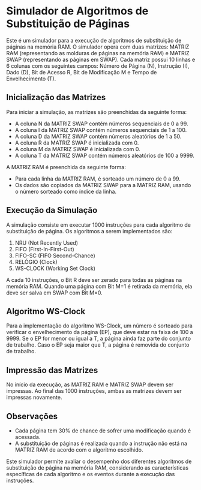 # Simulador de Algoritmos de Substituição de Páginas

Este é um simulador para a execução de algoritmos de substituição de páginas na memória RAM. O simulador opera com duas matrizes: MATRIZ RAM (representando as molduras de páginas na memória RAM) e MATRIZ SWAP (representando as páginas em SWAP). Cada matriz possui 10 linhas e 6 colunas com os seguintes campos: Número de Página (N), Instrução (I), Dado (D), Bit de Acesso R, Bit de Modificação M e Tempo de Envelhecimento (T).

## Inicialização das Matrizes

Para iniciar a simulação, as matrizes são preenchidas da seguinte forma:

- A coluna N da MATRIZ SWAP contém números sequenciais de 0 a 99.
- A coluna I da MATRIZ SWAP contém números sequenciais de 1 a 100.
- A coluna D da MATRIZ SWAP contém números aleatórios de 1 a 50.
- A coluna R da MATRIZ SWAP é inicializada com 0.
- A coluna M da MATRIZ SWAP é inicializada com 0.
- A coluna T da MATRIZ SWAP contém números aleatórios de 100 a 9999.

A MATRIZ RAM é preenchida da seguinte forma:

- Para cada linha da MATRIZ RAM, é sorteado um número de 0 a 99.
- Os dados são copiados da MATRIZ SWAP para a MATRIZ RAM, usando o número sorteado como índice da linha.

## Execução da Simulação

A simulação consiste em executar 1000 instruções para cada algoritmo de substituição de página. Os algoritmos a serem implementados são:

1. NRU (Not Recently Used)
2. FIFO (First-In-First-Out)
3. FIFO-SC (FIFO Second-Chance)
4. RELÓGIO (Clock)
5. WS-CLOCK (Working Set Clock)

A cada 10 instruções, o Bit R deve ser zerado para todas as páginas na memória RAM. Quando uma página com Bit M=1 é retirada da memória, ela deve ser salva em SWAP com Bit M=0.

## Algoritmo WS-Clock

Para a implementação do algoritmo WS-Clock, um número é sorteado para verificar o envelhecimento da página (EP), que deve estar na faixa de 100 a 9999. Se o EP for menor ou igual a T, a página ainda faz parte do conjunto de trabalho. Caso o EP seja maior que T, a página é removida do conjunto de trabalho.

## Impressão das Matrizes

No início da execução, as MATRIZ RAM e MATRIZ SWAP devem ser impressas. Ao final das 1000 instruções, ambas as matrizes devem ser impressas novamente.

## Observações

- Cada página tem 30% de chance de sofrer uma modificação quando é acessada.
- A substituição de páginas é realizada quando a instrução não está na MATRIZ RAM de acordo com o algoritmo escolhido.

Este simulador permite avaliar o desempenho dos diferentes algoritmos de substituição de página na memória RAM, considerando as características específicas de cada algoritmo e os eventos durante a execução das instruções.
